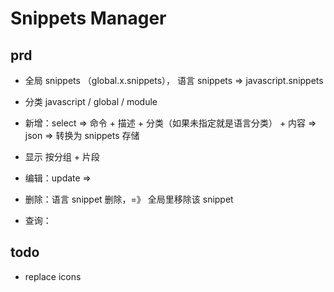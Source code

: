 # Snippets Manager

## prd
- 全局 snippets （global.x.snippets）， 语言 snippets  => javascript.snippets
- 分类 javascript / global / module

- 新增：select => 命令 + 描述 + 分类（如果未指定就是语言分类） + 内容
  => json
  => 转换为 snippets 存储

- 显示 按分组 + 片段

- 编辑：update
  => 
- 删除：语言 snippet 删除，=》 全局里移除该 snippet
- 查询：

## todo
- replace icons

